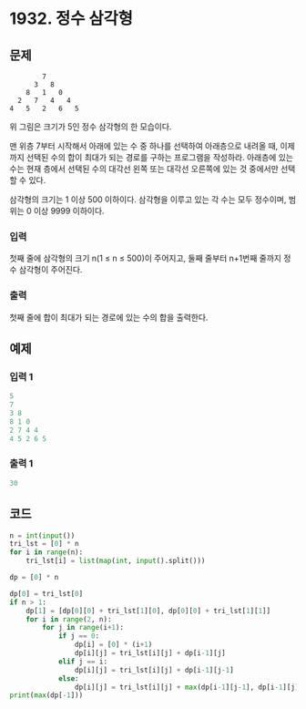 #  1932. 정수 삼각형

## 문제

```
        7
      3   8
    8   1   0
  2   7   4   4
4   5   2   6   5
```

위 그림은 크기가 5인 정수 삼각형의 한 모습이다.

맨 위층 7부터 시작해서 아래에 있는 수 중 하나를 선택하여 아래층으로 내려올 때, 이제까지 선택된 수의 합이 최대가 되는 경로를 구하는 프로그램을 작성하라. 아래층에 있는 수는 현재 층에서 선택된 수의 대각선 왼쪽 또는 대각선 오른쪽에 있는 것 중에서만 선택할 수 있다.

삼각형의 크기는 1 이상 500 이하이다. 삼각형을 이루고 있는 각 수는 모두 정수이며, 범위는 0 이상 9999 이하이다.



### 입력

첫째 줄에 삼각형의 크기 n(1 ≤ n ≤ 500)이 주어지고, 둘째 줄부터 n+1번째 줄까지 정수 삼각형이 주어진다.

### 출력

첫째 줄에 합이 최대가 되는 경로에 있는 수의 합을 출력한다.



## 예제

### 입력 1

```python
5
7
3 8
8 1 0
2 7 4 4
4 5 2 6 5
```



### 출력 1

```python
30
```





## 코드

```python
n = int(input())
tri_lst = [0] * n
for i in range(n):
    tri_lst[i] = list(map(int, input().split()))

dp = [0] * n

dp[0] = tri_lst[0]
if n > 1:
    dp[1] = [dp[0][0] + tri_lst[1][0], dp[0][0] + tri_lst[1][1]]
    for i in range(2, n):
        for j in range(i+1):
            if j == 0:
                dp[i] = [0] * (i+1)
                dp[i][j] = tri_lst[i][j] + dp[i-1][j]
            elif j == i:
                dp[i][j] = tri_lst[i][j] + dp[i-1][j-1]
            else:
                dp[i][j] = tri_lst[i][j] + max(dp[i-1][j-1], dp[i-1][j])
print(max(dp[-1]))
```


